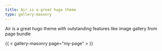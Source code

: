 ```yaml
---
title: Air is a great hugo theme
type: gallery-masonry
---
```

Air is a great hugo theme with outstanding features like image gallery from page bundle

{{ < gallery-masonry page="my-page" > }}


